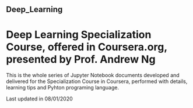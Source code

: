 ## Deep_Learning
# Deep Learning Specialization Course, offered in Coursera.org, presented by Prof. Andrew Ng

This is the whole series of Jupyter Notebook documents developed and delivered for the Specialization Course in Coursera, 
performed with details, learning tips and Pyhton programing language.

Last updated in 08/01/2020
